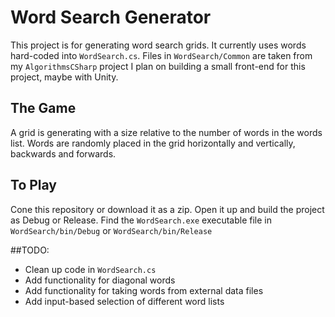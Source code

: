 # Word Search Generator
This project is for generating word search grids. It currently uses words hard-coded into `WordSearch.cs`.
Files in `WordSearch/Common` are taken from my `AlgorithmsCSharp` project
I plan on building a small front-end for this project, maybe with Unity.

## The Game
A grid is generating with a size relative to the number of words in the words list. 
Words are randomly placed in the grid horizontally and vertically, backwards and forwards.

## To Play
Cone this repository or download it as a zip.
Open it up and build the project as Debug or Release.
Find the `WordSearch.exe` executable file in `WordSearch/bin/Debug` or `WordSearch/bin/Release`

##TODO:
- Clean up code in `WordSearch.cs`
- Add functionality for diagonal words
- Add functionality for taking words from external data files
- Add input-based selection of different word lists